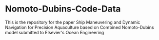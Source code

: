# Nomoto-Dubins-Code-Data
This is the repository for the paper Ship Maneuvering and Dynamic Navigation for Precision Aquaculture based on Combined Nomoto-Dubins model submitted to Elsevier's Ocean Engineering
